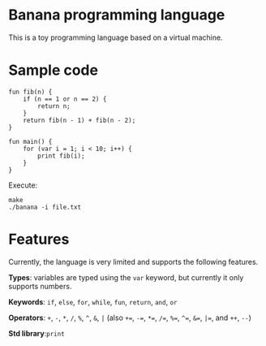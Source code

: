 # Banana programming language

This is a toy programming language based on a virtual machine.

# Sample code

```
fun fib(n) {
    if (n == 1 or n == 2) {
        return n;
    }
    return fib(n - 1) + fib(n - 2);
}

fun main() {
    for (var i = 1; i < 10; i++) {
        print fib(i);
    }
}
```

Execute:

```
make
./banana -i file.txt
```

# Features

Currently, the language is very limited and supports the following features.

**Types**: variables are typed using the `var` keyword, but currently it only supports numbers.

**Keywords**: `if`, `else`, `for`, `while`, `fun`, `return`, `and`, `or` 

**Operators**: `+`, `-`, `*`, `/`, `%`, `^`, `&`, `|` (also `+=`, `-=`, `*=`, `/=`, `%=`, `^=`, `&=`, `|=`, and `++`, `--`)

**Std library**:`print`
